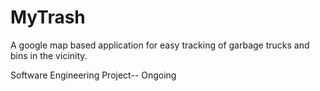 # MyTrash
A google map based application for easy tracking of garbage trucks and bins in the vicinity.

Software Engineering Project-- Ongoing
